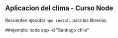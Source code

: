 ## Aplicacion del clima - Curso Node

Recuerden ejecutar ```npm install``` para las librerias

##ejemplo: 
node app -d "Santiago chile"
